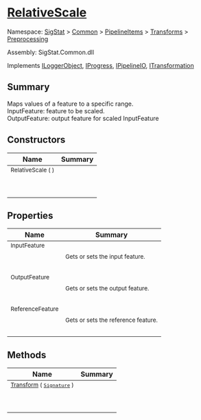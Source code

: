 # [RelativeScale](./RelativeScale.md)

Namespace: [SigStat]() > [Common](./../../../README.md) > [PipelineItems]() > [Transforms]() > [Preprocessing](./README.md)

Assembly: SigStat.Common.dll

Implements [ILoggerObject](./../../../ILoggerObject.md), [IProgress](./../../../Helpers/IProgress.md), [IPipelineIO](./../../../Pipeline/IPipelineIO.md), [ITransformation](./../../../ITransformation.md)

## Summary
Maps values of a feature to a specific range.  <br>InputFeature: feature to be scaled.<br>OutputFeature: output feature for scaled InputFeature

## Constructors

| Name | Summary | 
| --- | --- | 
| <sub>RelativeScale (  )</sub><p>&nbsp;</p>| <sub></sub>| <br>


## Properties

| Name | Summary | 
| --- | --- | 
| <sub>InputFeature</sub><p>&nbsp;</p>| <sub>Gets or sets the input feature.</sub>| <br>
| <sub>OutputFeature</sub><p>&nbsp;</p>| <sub>Gets or sets the output feature.</sub>| <br>
| <sub>ReferenceFeature</sub><p>&nbsp;</p>| <sub>Gets or sets the reference feature.</sub>| <br>


## Methods

| Name | Summary | 
| --- | --- | 
| <sub>[Transform](./Methods/RelativeScale-100663815.md) ( [`Signature`](./../../../Signature.md) )</sub><p>&nbsp;</p>| <sub></sub>| <br>


